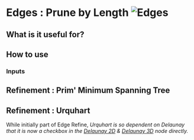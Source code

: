 # Edges : Prune by Length ![Edges](https://img.shields.io/badge/Edges-37a573)

## What is it useful for?

## How to use
### Inputs

## Refinement : Prim' Minimum Spanning Tree

## Refinement : Urquhart
While initially part of Edge Refine, *Urquhart is so dependent on Delaunay that it is now a checkbox in the [Delaunay 2D](PCGExGraphDelaunay2D.md) & [Delaunay 3D](PCGExGraphDelaunay3D.md) node directly.*
